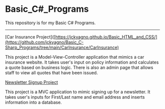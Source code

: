 # Basic_C#_Programs
 This repository is for my Basic C# Programs.

---

[Car Insurance Project]([https://jckyagno.github.io/Basic_HTML_and_CSS/](https://github.com/jckyagno/Basic_C-Sharp_Programs/tree/main/CarInsurance/CarInsurance)

This project is a Model-View-Controller application that mimics a car insurance website. It takes user's input on policy information and calculates a quote based on business logic. There is also an admin page that allows staff to view all quotes that have been issued.

[Newsletter Signup Project](https://github.com/jckyagno/Basic_C-Sharp_Programs/tree/main/NewsletterAppMVC/NewsletterAppMVC)

This project is a MVC application to mimic signing up for a newsletter. It takes user's inputs for First/Last name and email address and inserts information into a database.
